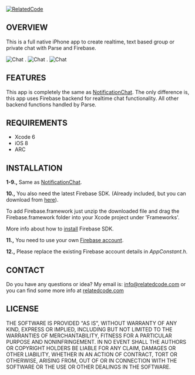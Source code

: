 [![RelatedCode](http://relatedcode.com/github/header8.png)](http://relatedcode.com)

## OVERVIEW

This is a full native iPhone app to create realtime, text based group or private chat with Parse and Firebase.

![Chat](http://relatedcode.com/github/chat01.png)
.
![Chat](http://relatedcode.com/github/chat04.png)
.
![Chat](http://relatedcode.com/github/chat03.png)

## FEATURES

This app is completely the same as [NotificationChat](https://github.com/relatedcode/NotificationChat). The only difference is, this app uses Firebase backend for realtime chat functionality. All other backend functions handled by Parse.

## REQUIREMENTS

- Xcode 6
- iOS 8
- ARC

## INSTALLATION

**1-9.,** Same as [NotificationChat](https://github.com/relatedcode/NotificationChat).

**10.,** You also need the latest Firebase SDK. (Already included, but you can download from [here](https://www.firebase.com/docs/ios/quickstart.html#section-download)).

To add Firebase.framework just unzip the downloaded file and drag the Firebase.framework folder into your Xcode project under 'Frameworks'.

More info about how to [install](https://www.firebase.com/docs/ios/quickstart.html#section-install) Firebase SDK.

**11.,** You need to use your own [Firebase account](https://www.firebase.com/signup).

**12.,** Please replace the existing Firebase account details in *AppConstant.h*.


## CONTACT

Do you have any questions or idea? My email is: info@relatedcode.com or you can find some more info at [relatedcode.com](http://relatedcode.com)

## LICENSE

THE SOFTWARE IS PROVIDED "AS IS", WITHOUT WARRANTY OF ANY KIND, EXPRESS OR
IMPLIED, INCLUDING BUT NOT LIMITED TO THE WARRANTIES OF MERCHANTABILITY,
FITNESS FOR A PARTICULAR PURPOSE AND NONINFRINGEMENT. IN NO EVENT SHALL THE
AUTHORS OR COPYRIGHT HOLDERS BE LIABLE FOR ANY CLAIM, DAMAGES OR OTHER
LIABILITY, WHETHER IN AN ACTION OF CONTRACT, TORT OR OTHERWISE, ARISING FROM,
OUT OF OR IN CONNECTION WITH THE SOFTWARE OR THE USE OR OTHER DEALINGS IN
THE SOFTWARE.

